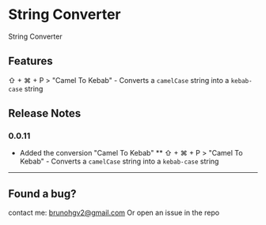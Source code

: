 # String Converter

String Converter

## Features

⇧ + ⌘ + P > "Camel To Kebab" - Converts a `camelCase` string into a `kebab-case` string

## Release Notes

### 0.0.11

* Added the conversion "Camel To Kebab"
** ⇧ + ⌘ + P > "Camel To Kebab" - Converts a `camelCase` string into a `kebab-case` string

-----------------------------------------------------------------------------------------------------------
## Found a bug?

contact me: brunohgv2@gmail.com
Or open an issue in the repo

